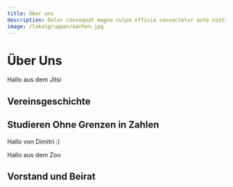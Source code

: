 ```yaml
---
title: Über uns
description: Dolor consequat magna culpa officia consectetur aute nostrud excepteur in sunt sint aliqua pariatur. Irure voluptate veniam sit aliquip dolor incididunt aute Lorem quis ullamco occaecat nulla laborum id. Culpa elit Lorem cillum occaecat exercitation aliqua aliqua enim commodo velit mollit quis velit irure. Dolor Lorem exercitation nisi nisi nisi dolore esse ut aliquip duis. Dolor
image: /lokalgruppen/aachen.jpg
---
```


# Über Uns

Hallo aus dem Jitsi

## Vereinsgeschichte

<timeline timeline-config="about_us/timeline"></timeline>

## Studieren Ohne Grenzen in Zahlen

Hallo von Dimitri :)

Hallo aus dem Zoo

## Vorstand und Beirat
